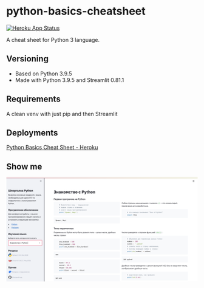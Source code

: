 # python-basics-cheatsheet

[![Heroku App Status](http://heroku-shields.herokuapp.com/python-basics-cheatsheet)](https://python-basics-cheatsheet.herokuapp.com)

A cheat sheet for Python 3 language.

## Versioning

- Based on Python 3.9.5
- Made with Python 3.9.5 and Streamlit 0.81.1

## Requirements

A clean venv with just pip and then Streamlit

## Deployments

[Python Basics Cheat Sheet - Heroku](https://python-basics-cheatsheet.herokuapp.com)

## Show me

![Screenshot](images/python-basics-cheatsheet.png)
